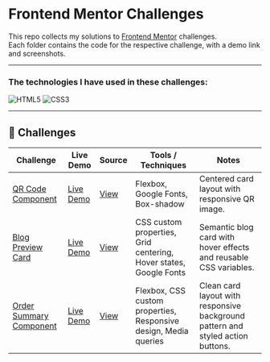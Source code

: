 # Frontend Mentor Challenges

This repo collects my solutions to [Frontend Mentor](https://www.frontendmentor.io/) challenges. </br>
Each folder contains the code for the respective challenge, with a demo link and screenshots.

---

### The technologies I have used in these challenges:
![HTML5](https://img.shields.io/badge/html5-%23E34F26.svg?style=for-the-badge&logo=html5&logoColor=white) 
![CSS3](https://img.shields.io/badge/css3-%231572B6.svg?style=for-the-badge&logo=css3&logoColor=white) 

---
## 📂 Challenges

| Challenge | Live Demo | Source | Tools / Techniques | Notes |
|-----------|-----------|------|--------------------|-------|
| [QR Code Component](https://www.frontendmentor.io/challenges/qr-code-component-iux_sIO_H) | [Live Demo](https://qr-code-component-shrey.netlify.app/) | [View](https://github.com/shrey-projects/frontend-mentor-challenges/tree/main/qr-code-component) |  Flexbox, Google Fonts, Box-shadow | Centered card layout with responsive QR image. |
| [Blog Preview Card](https://www.frontendmentor.io/challenges/blog-preview-card-ckPaj01IcS) | [Live Demo](https://blog-preview-card-shrey.netlify.app/) | [View](https://github.com/shrey-projects/frontend-mentor-challenges/tree/main/blog-preview-card) |  CSS custom properties, Grid centering, Hover states, Google Fonts | Semantic blog card with hover effects and reusable CSS variables. |
| [Order Summary Component](https://www.frontendmentor.io/challenges/order-summary-component-QlPmajDUj) | [Live Demo](https://order-summary-component-shrey.netlify.app/) | [View](https://github.com/shrey-projects/frontend-mentor-challenges/tree/main/order-summary-component) |  Flexbox, CSS custom properties, Responsive design, Media queries | Clean card layout with responsive background pattern and styled action buttons. |
